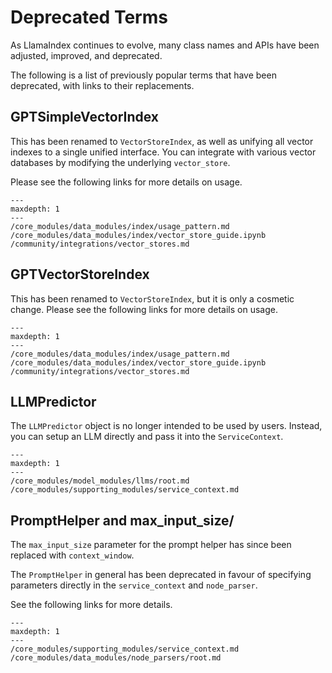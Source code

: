 # Deprecated Terms

As LlamaIndex continues to evolve, many class names and APIs have been adjusted, improved, and deprecated.

The following is a list of previously popular terms that have been deprecated, with links to their replacements.

## GPTSimpleVectorIndex

This has been renamed to `VectorStoreIndex`, as well as unifying all vector indexes to a single unified interface. You can integrate with various vector databases by modifying the underlying `vector_store`. 

Please see the following links for more details on usage.

```{toctree}
---
maxdepth: 1
---
/core_modules/data_modules/index/usage_pattern.md
/core_modules/data_modules/index/vector_store_guide.ipynb
/community/integrations/vector_stores.md
```

## GPTVectorStoreIndex

This has been renamed to `VectorStoreIndex`, but it is only a cosmetic change. Please see the following links for more details on usage.

```{toctree}
---
maxdepth: 1
---
/core_modules/data_modules/index/usage_pattern.md
/core_modules/data_modules/index/vector_store_guide.ipynb
/community/integrations/vector_stores.md
```

## LLMPredictor

The `LLMPredictor` object is no longer intended to be used by users. Instead, you can setup an LLM directly and pass it into the `ServiceContext`.

```{toctree}
---
maxdepth: 1
---
/core_modules/model_modules/llms/root.md
/core_modules/supporting_modules/service_context.md
```

## PromptHelper and max_input_size/

The `max_input_size` parameter for the prompt helper has since been replaced with `context_window`.

The `PromptHelper` in general has been deprecated in favour of specifying parameters directly in the `service_context` and `node_parser`.

See the following links for more details.

```{toctree}
---
maxdepth: 1
---
/core_modules/supporting_modules/service_context.md
/core_modules/data_modules/node_parsers/root.md
```
